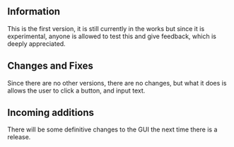 ## Information
This is the first version, it is still currently in the works but since it is experimental, anyone is allowed to test this and give feedback, which is deeply appreciated.

## Changes and Fixes
Since there are no other versions, there are no changes, but what it does is allows the user to click a button, and input text.

## Incoming additions
There will be some definitive changes to the GUI the next time there is a release.